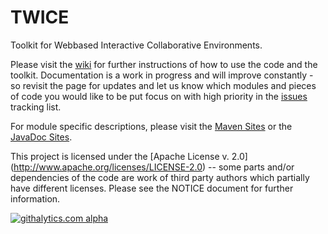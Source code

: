 TWICE
=====

Toolkit for Webbased Interactive Collaborative Environments.

Please visit the [wiki](https://github.com/olinux/twice/wiki) for further instructions of how to use the code and the toolkit. Documentation is a work in progress and will improve constantly - so revisit the page for updates and let us know which modules and pieces of code you would like to be put focus on with high priority in the [issues](https://github.com/olinux/twice/issues/new) tracking list.

For module specific descriptions, please visit the [Maven Sites](http://olinux.github.com/twice/twice/index.html) or the [JavaDoc Sites](http://www.olischmid.ch/twice/javadoc/index.html).

This project is licensed under the [Apache License v. 2.0] (http://www.apache.org/licenses/LICENSE-2.0) -- some parts and/or dependencies of the code are work of third party authors which partially have different licenses. Please see the NOTICE document for further information.

[![githalytics.com alpha](https://cruel-carlota.pagodabox.com/21fc96ecdd5b75775df8dfeea272aa3a "githalytics.com")](http://githalytics.com/olinux/twice)
